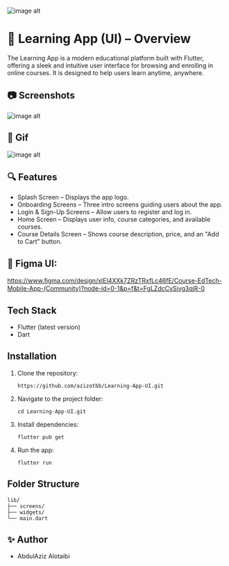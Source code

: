 ![image alt](https://cdn.tuwaiq.edu.sa/landing/images/logo/logo-h.png)


# 📘 Learning App (UI) – Overview
The Learning App is a modern educational platform built with Flutter, 
offering a sleek and intuitive user interface for browsing and enrolling in online courses. It is designed to help users learn anytime, anywhere.



## 📷 Screenshots 

![image alt](https://github.com/azizotbb/Learning-App-UI/blob/3b120117f7fd13a02a9445c70662180b49fb3bce/img.jpeg)



## 🎥 Gif

![image alt](https://github.com/azizotbb/Learning-App-UI/blob/3b120117f7fd13a02a9445c70662180b49fb3bce/gif.gif)



## 🔍 Features
- Splash Screen – Displays the app logo.
- Onboarding Screens – Three intro screens guiding users about the app.
- Login & Sign-Up Screens – Allow users to register and log in.
- Home Screen – Displays user info, course categories, and available courses.
- Course Details Screen – Shows course description, price, and an "Add to Cart" button.



##  🎨 Figma UI:
https://www.ﬁgma.com/design/xlEI4XXk7ZRzTRxfLc46fE/Course-EdTech-Mobile-App-(Community)?node-id=0-1&p=f&t=FgLZdcCvSivg3qjR-0



## Tech Stack

- Flutter (latest version) 
- Dart



## Installation

1.  Clone the repository:

    `https://github.com/azizotbb/Learning-App-UI.git` 

2.  Navigate to the project folder:

    `cd Learning-App-UI.git` 

3.  Install dependencies:

    `flutter pub get` 

4.  Run the app:

    `flutter run`




## Folder Structure

    lib/
    ├── screens/
    ├── widgets/
    └── main.dart
    

    
## ✨ Author

- AbdulAziz Alotaibi
